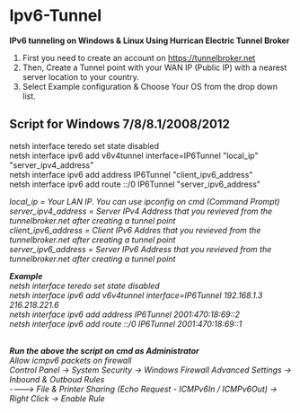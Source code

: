 # Ipv6-Tunnel
<b>IPv6 tunneling on Windows &amp; Linux Using Hurrican Electric Tunnel Broker</b>

1. First you need to create an account on https://tunnelbroker.net <br>
2. Then, Create a Tunnel point with your WAN IP (Public IP) with a nearest server location to your country.<br>
3. Select Example configuration & Choose Your OS from the drop down list.<br>

<h2> Script for Windows 7/8/8.1/2008/2012 </h2>

netsh interface teredo set state disabled <br>
netsh interface ipv6 add v6v4tunnel interface=IP6Tunnel "local_ip" "server_ipv4_address"<br>
netsh interface ipv6 add address IP6Tunnel "client_ipv6_address"<br>
netsh interface ipv6 add route ::/0 IP6Tunnel "server_ipv6_address"<br>

<i>
local_ip = Your LAN IP. You can use <i> ipconfig </i> on cmd (Command Prompt)<br>
server_ipv4_address = Server IPv4 Address that you revieved from the tunnelbroker.net after creating a tunnel point <br>
client_ipv6_address = Client IPv6 Addres that you revieved from the tunnelbroker.net after creating a tunnel point <br>
server_ipv6_address = Server IPv6 Address that you revieved from the tunnelbroker.net after creating a tunnel point <br
</i>

<b> Example </b><br>
netsh interface teredo set state disabled <br>
netsh interface ipv6 add v6v4tunnel interface=IP6Tunnel 192.168.1.3 216.218.221.6<br>
netsh interface ipv6 add address IP6Tunnel 2001:470:18:69::2<br>
netsh interface ipv6 add route ::/0 IP6Tunnel 2001:470:18:69::1<br>
<br>

<b> Run the above the script on cmd as Administrator </b> <br>
Allow icmpv6 packets on firewall <br>
Control Panel -> System Security -> Windows Firewall
Advanced Settings -> Inbound & Outboud Rules <br>
----> File & Printer Sharing (Echo Request - ICMPv6In / ICMPv6Out) -> Right Click -> Enable Rule<br>
